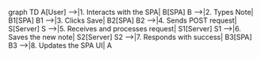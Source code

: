 graph TD
  A[User] -->|1. Interacts with the SPA| B[SPA]
  B -->|2. Types Note| B1[SPA]
  B1 -->|3. Clicks Save| B2[SPA]
  B2 -->|4. Sends POST request| S[Server]
  S -->|5. Receives and processes request| S1[Server]
  S1 -->|6. Saves the new note| S2[Server]
  S2 -->|7. Responds with success| B3[SPA]
  B3 -->|8. Updates the SPA UI| A

